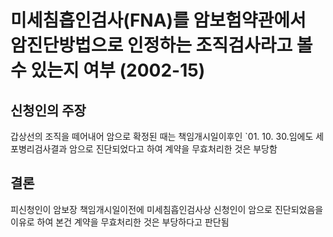 # 미세침흡인검사(FNA)를 암보험약관에서 암진단방법으로 인정하는 조직검사라고 볼 수 있는지 여부 (2002-15)

## 신청인의 주장
갑상선의 조직을 떼어내어 암으로 확정된 때는 책임개시일이후인 `01. 10. 30.임에도 세포병리검사결과 암으로 진단되었다고 하여 계약을 무효처리한 것은 부당함

## 결론
피신청인이 암보장 책임개시일이전에 미세침흡인검사상 신청인이 암으로 진단되었음을 이유로 하여 본건 계약을 무효처리한 것은 부당하다고 판단됨